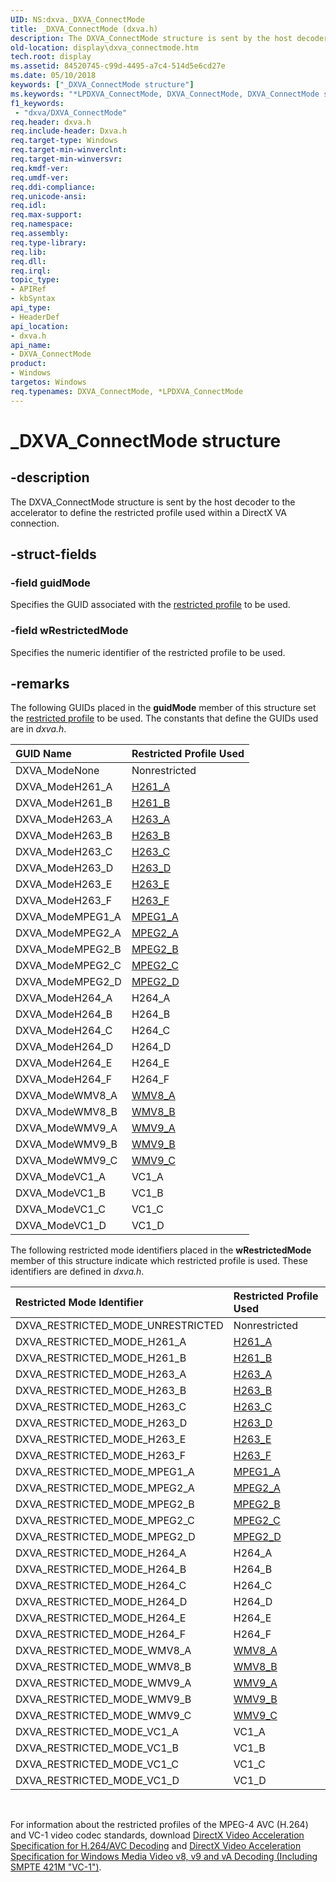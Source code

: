 ```yaml
---
UID: NS:dxva._DXVA_ConnectMode
title: _DXVA_ConnectMode (dxva.h)
description: The DXVA_ConnectMode structure is sent by the host decoder to the accelerator to define the restricted profile used within a DirectX VA connection.
old-location: display\dxva_connectmode.htm
tech.root: display
ms.assetid: 84520745-c99d-4495-a7c4-514d5e6cd27e
ms.date: 05/10/2018
keywords: ["_DXVA_ConnectMode structure"]
ms.keywords: "*LPDXVA_ConnectMode, DXVA_ConnectMode, DXVA_ConnectMode structure [Display Devices], LPDXVA_ConnectMode, LPDXVA_ConnectMode structure pointer [Display Devices], _DXVA_ConnectMode, display.dxva_connectmode, dxva/DXVA_ConnectMode, dxva/LPDXVA_ConnectMode, dxvaref_24815d94-550d-4b5c-be95-2fb0882781c0.xml"
f1_keywords:
 - "dxva/DXVA_ConnectMode"
req.header: dxva.h
req.include-header: Dxva.h
req.target-type: Windows
req.target-min-winverclnt: 
req.target-min-winversvr: 
req.kmdf-ver: 
req.umdf-ver: 
req.ddi-compliance: 
req.unicode-ansi: 
req.idl: 
req.max-support: 
req.namespace: 
req.assembly: 
req.type-library: 
req.lib: 
req.dll: 
req.irql: 
topic_type:
- APIRef
- kbSyntax
api_type:
- HeaderDef
api_location:
- dxva.h
api_name:
- DXVA_ConnectMode
product:
- Windows
targetos: Windows
req.typenames: DXVA_ConnectMode, *LPDXVA_ConnectMode
---
```


# _DXVA_ConnectMode structure


## -description


The DXVA_ConnectMode structure is sent by the host decoder to the accelerator to define the restricted profile used within a DirectX VA connection.


## -struct-fields




### -field guidMode

Specifies the GUID associated with the <a href="https://docs.microsoft.com/windows-hardware/drivers/display/restricted-profiles">restricted profile</a> to be used. 


### -field wRestrictedMode

Specifies the numeric identifier of the restricted profile to be used. 


## -remarks



The following GUIDs placed in the <b>guidMode</b> member of this structure set the <a href="https://docs.microsoft.com/windows-hardware/drivers/display/restricted-profiles">restricted profile</a> to be used. The constants that define the GUIDs used are in <i>dxva.h</i>.

| **GUID Name** | **Restricted Profile Used** | 
|:--|:--|
| DXVA_ModeNone | Nonrestricted | 
| DXVA_ModeH261_A | [H261_A](https://docs.microsoft.com/windows-hardware/drivers/display/h261-a)  | 
| DXVA_ModeH261_B | [H261_B](https://docs.microsoft.com/windows-hardware/drivers/display/h261-b)  | 
| DXVA_ModeH263_A | [H263_A](https://docs.microsoft.com/windows-hardware/drivers/display/h263-a)  | 
| DXVA_ModeH263_B | [H263_B](https://docs.microsoft.com/windows-hardware/drivers/display/h263-b)  | 
| DXVA_ModeH263_C | [H263_C](https://docs.microsoft.com/windows-hardware/drivers/display/h263-c)  | 
| DXVA_ModeH263_D | [H263_D](https://docs.microsoft.com/windows-hardware/drivers/display/h263-d)  | 
| DXVA_ModeH263_E | [H263_E](https://docs.microsoft.com/windows-hardware/drivers/display/h263-e)  | 
| DXVA_ModeH263_F | [H263_F](https://docs.microsoft.com/windows-hardware/drivers/display/h263-f)  | 
| DXVA_ModeMPEG1_A | [MPEG1_A](https://docs.microsoft.com/windows-hardware/drivers/display/mpeg1-a)  | 
| DXVA_ModeMPEG2_A | [MPEG2_A](https://docs.microsoft.com/windows-hardware/drivers/display/mpeg2-a)  | 
| DXVA_ModeMPEG2_B | [MPEG2_B](https://docs.microsoft.com/windows-hardware/drivers/display/mpeg2-b)  | 
| DXVA_ModeMPEG2_C | [MPEG2_C](https://docs.microsoft.com/windows-hardware/drivers/display/mpeg2-c)  | 
| DXVA_ModeMPEG2_D | [MPEG2_D](https://docs.microsoft.com/windows-hardware/drivers/display/mpeg2-d)  | 
| DXVA_ModeH264_A | H264_A | 
| DXVA_ModeH264_B | H264_B | 
| DXVA_ModeH264_C | H264_C | 
| DXVA_ModeH264_D | H264_D | 
| DXVA_ModeH264_E | H264_E | 
| DXVA_ModeH264_F | H264_F | 
| DXVA_ModeWMV8_A | [WMV8_A](https://docs.microsoft.com/windows-hardware/drivers/display/wmv8-a--wmv8-b--wmv9-a--wmv9-b--and-wmv9-c)  | 
| DXVA_ModeWMV8_B | [WMV8_B](https://docs.microsoft.com/windows-hardware/drivers/display/wmv8-a--wmv8-b--wmv9-a--wmv9-b--and-wmv9-c)  | 
| DXVA_ModeWMV9_A | [WMV9_A](https://docs.microsoft.com/windows-hardware/drivers/display/wmv8-a--wmv8-b--wmv9-a--wmv9-b--and-wmv9-c)  | 
| DXVA_ModeWMV9_B | [WMV9_B](https://docs.microsoft.com/windows-hardware/drivers/display/wmv8-a--wmv8-b--wmv9-a--wmv9-b--and-wmv9-c)  | 
| DXVA_ModeWMV9_C | [WMV9_C](https://docs.microsoft.com/windows-hardware/drivers/display/wmv8-a--wmv8-b--wmv9-a--wmv9-b--and-wmv9-c)  | 
| DXVA_ModeVC1_A | VC1_A | 
| DXVA_ModeVC1_B | VC1_B | 
| DXVA_ModeVC1_C | VC1_C | 
| DXVA_ModeVC1_D | VC1_D | 

The following restricted mode identifiers placed in the <b>wRestrictedMode</b> member of this structure indicate which restricted profile is used. These identifiers are defined in <i>dxva.h</i>.

| **Restricted Mode Identifier** | **Restricted Profile Used** | 
|:--|:--|
| DXVA_RESTRICTED_MODE_UNRESTRICTED | Nonrestricted | 
| DXVA_RESTRICTED_MODE_H261_A | [H261_A](https://docs.microsoft.com/windows-hardware/drivers/display/h261-a)  | 
| DXVA_RESTRICTED_MODE_H261_B | [H261_B](https://docs.microsoft.com/windows-hardware/drivers/display/h261-b)  | 
| DXVA_RESTRICTED_MODE_H263_A | [H263_A](https://docs.microsoft.com/windows-hardware/drivers/display/h263-a)  | 
| DXVA_RESTRICTED_MODE_H263_B | [H263_B](https://docs.microsoft.com/windows-hardware/drivers/display/h263-b)  | 
| DXVA_RESTRICTED_MODE_H263_C | [H263_C](https://docs.microsoft.com/windows-hardware/drivers/display/h263-c)  | 
| DXVA_RESTRICTED_MODE_H263_D | [H263_D](https://docs.microsoft.com/windows-hardware/drivers/display/h263-d)  | 
| DXVA_RESTRICTED_MODE_H263_E | [H263_E](https://docs.microsoft.com/windows-hardware/drivers/display/h263-e)  | 
| DXVA_RESTRICTED_MODE_H263_F | [H263_F](https://docs.microsoft.com/windows-hardware/drivers/display/h263-f)  | 
| DXVA_RESTRICTED_MODE_MPEG1_A | [MPEG1_A](https://docs.microsoft.com/windows-hardware/drivers/display/mpeg1-a)  | 
| DXVA_RESTRICTED_MODE_MPEG2_A | [MPEG2_A](https://docs.microsoft.com/windows-hardware/drivers/display/mpeg2-a)  | 
| DXVA_RESTRICTED_MODE_MPEG2_B | [MPEG2_B](https://docs.microsoft.com/windows-hardware/drivers/display/mpeg2-b)  | 
| DXVA_RESTRICTED_MODE_MPEG2_C | [MPEG2_C](https://docs.microsoft.com/windows-hardware/drivers/display/mpeg2-c)  | 
| DXVA_RESTRICTED_MODE_MPEG2_D | [MPEG2_D](https://docs.microsoft.com/windows-hardware/drivers/display/mpeg2-d)  | 
| DXVA_RESTRICTED_MODE_H264_A | H264_A | 
| DXVA_RESTRICTED_MODE_H264_B | H264_B | 
| DXVA_RESTRICTED_MODE_H264_C | H264_C | 
| DXVA_RESTRICTED_MODE_H264_D | H264_D | 
| DXVA_RESTRICTED_MODE_H264_E | H264_E | 
| DXVA_RESTRICTED_MODE_H264_F | H264_F | 
| DXVA_RESTRICTED_MODE_WMV8_A | [WMV8_A](https://docs.microsoft.com/windows-hardware/drivers/display/wmv8-a--wmv8-b--wmv9-a--wmv9-b--and-wmv9-c)  | 
| DXVA_RESTRICTED_MODE_WMV8_B | [WMV8_B](https://docs.microsoft.com/windows-hardware/drivers/display/wmv8-a--wmv8-b--wmv9-a--wmv9-b--and-wmv9-c)  | 
| DXVA_RESTRICTED_MODE_WMV9_A | [WMV9_A](https://docs.microsoft.com/windows-hardware/drivers/display/wmv8-a--wmv8-b--wmv9-a--wmv9-b--and-wmv9-c)  | 
| DXVA_RESTRICTED_MODE_WMV9_B | [WMV9_B](https://docs.microsoft.com/windows-hardware/drivers/display/wmv8-a--wmv8-b--wmv9-a--wmv9-b--and-wmv9-c)  | 
| DXVA_RESTRICTED_MODE_WMV9_C | [WMV9_C](https://docs.microsoft.com/windows-hardware/drivers/display/wmv8-a--wmv8-b--wmv9-a--wmv9-b--and-wmv9-c)  | 
| DXVA_RESTRICTED_MODE_VC1_A | VC1_A | 
| DXVA_RESTRICTED_MODE_VC1_B | VC1_B | 
| DXVA_RESTRICTED_MODE_VC1_C | VC1_C | 
| DXVA_RESTRICTED_MODE_VC1_D | VC1_D | 

 

For information about the restricted profiles of the MPEG-4 AVC (H.264) and VC-1 video codec standards, download <a href="https://go.microsoft.com/fwlink/p/?linkid=141799">DirectX Video Acceleration Specification for H.264/AVC Decoding</a> and <a href="https://go.microsoft.com/fwlink/p/?linkid=141800">DirectX Video Acceleration Specification for Windows Media Video v8, v9 and vA Decoding (Including SMPTE 421M "VC-1")</a>. 



